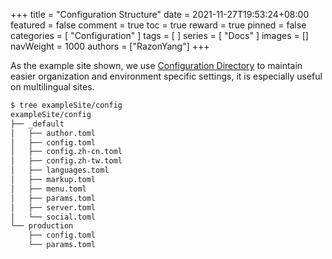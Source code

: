 +++
title = "Configuration Structure"
date = 2021-11-27T19:53:24+08:00
featured = false
comment = true
toc = true
reward = true
pinned = false
categories = [
  "Configuration"
]
tags = [
]
series = [
  "Docs"
]
images = []
navWeight = 1000
authors = ["RazonYang"]
+++

As the example site shown, we use [Configuration Directory](https://gohugo.io/getting-started/configuration/#configuration-directory) to maintain easier organization and environment specific settings, it is especially useful on multilingual sites.

<!--more-->

```bash
$ tree exampleSite/config
exampleSite/config
├── _default
│   ├── author.toml
│   ├── config.toml
│   ├── config.zh-cn.toml
│   ├── config.zh-tw.toml
│   ├── languages.toml
│   ├── markup.toml
│   ├── menu.toml
│   ├── params.toml
│   ├── server.toml
│   └── social.toml
└── production
    ├── config.toml
    └── params.toml
```
